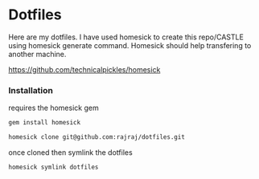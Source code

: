 # Dotfiles

Here are my dotfiles. I have used homesick to create this repo/CASTLE using
homesick generate command. Homesick should help transfering to another machine.

https://github.com/technicalpickles/homesick

### Installation

requires the homesick gem

```sh
gem install homesick
```

```sh
homesick clone git@github.com:rajraj/dotfiles.git
```

once cloned then symlink the dotfiles

```sh
homesick symlink dotfiles
```
